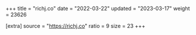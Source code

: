 +++
title = "richj.co"
date = "2022-03-22"
updated = "2023-03-17"
weight = 23626

[extra]
source = "https://richj.co"
ratio = 9
size = 23
+++
